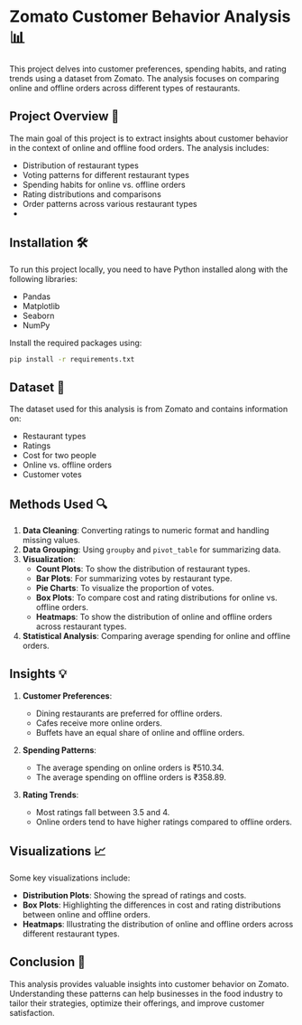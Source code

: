
# Zomato Customer Behavior Analysis 📊

This project delves into customer preferences, spending habits, and rating trends using a dataset from Zomato. The analysis focuses on comparing online and offline orders across different types of restaurants.

## Project Overview 🚀

The main goal of this project is to extract insights about customer behavior in the context of online and offline food orders. The analysis includes:
- Distribution of restaurant types
- Voting patterns for different restaurant types
- Spending habits for online vs. offline orders
- Rating distributions and comparisons
- Order patterns across various restaurant types
- 

## Installation 🛠️

To run this project locally, you need to have Python installed along with the following libraries:
- Pandas
- Matplotlib
- Seaborn
- NumPy

Install the required packages using:

```bash
pip install -r requirements.txt
```

## Dataset 📁

The dataset used for this analysis is from Zomato and contains information on:
- Restaurant types
- Ratings
- Cost for two people
- Online vs. offline orders
- Customer votes

## Methods Used 🔍

1. **Data Cleaning**: Converting ratings to numeric format and handling missing values.
2. **Data Grouping**: Using `groupby` and `pivot_table` for summarizing data.
3. **Visualization**: 
   - **Count Plots**: To show the distribution of restaurant types.
   - **Bar Plots**: For summarizing votes by restaurant type.
   - **Pie Charts**: To visualize the proportion of votes.
   - **Box Plots**: To compare cost and rating distributions for online vs. offline orders.
   - **Heatmaps**: To show the distribution of online and offline orders across restaurant types.
4. **Statistical Analysis**: Comparing average spending for online and offline orders.

## Insights 💡

1. **Customer Preferences**: 
   - Dining restaurants are preferred for offline orders.
   - Cafes receive more online orders.
   - Buffets have an equal share of online and offline orders.

2. **Spending Patterns**: 
   - The average spending on online orders is ₹510.34.
   - The average spending on offline orders is ₹358.89.

3. **Rating Trends**:
   - Most ratings fall between 3.5 and 4.
   - Online orders tend to have higher ratings compared to offline orders.

## Visualizations 📈

Some key visualizations include:
- **Distribution Plots**: Showing the spread of ratings and costs.
- **Box Plots**: Highlighting the differences in cost and rating distributions between online and offline orders.
- **Heatmaps**: Illustrating the distribution of online and offline orders across different restaurant types.

## Conclusion 📝

This analysis provides valuable insights into customer behavior on Zomato. Understanding these patterns can help businesses in the food industry to tailor their strategies, optimize their offerings, and improve customer satisfaction.

